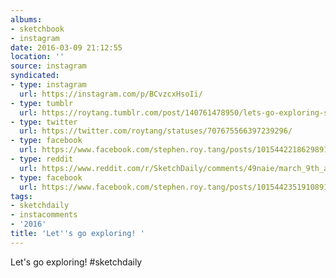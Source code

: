 ```yaml
---
albums:
- sketchbook
- instagram
date: 2016-03-09 21:12:55
location: ''
source: instagram
syndicated:
- type: instagram
  url: https://instagram.com/p/BCvzcxHsoIi/
- type: tumblr
  url: https://roytang.tumblr.com/post/140761478950/lets-go-exploring-sketchdaily
- type: twitter
  url: https://twitter.com/roytang/statuses/707675566397239296/
- type: facebook
  url: https://www.facebook.com/stephen.roy.tang/posts/10154422186298912:1
- type: reddit
  url: https://www.reddit.com/r/SketchDaily/comments/49naie/march_9th_a_comic_strip_in_your_style/d0t9dtf/
- type: facebook
  url: https://www.facebook.com/stephen.roy.tang/posts/10154423519108912
tags:
- sketchdaily
- instacomments
- '2016'
title: 'Let''s go exploring! '
---
```


Let's go exploring! #sketchdaily